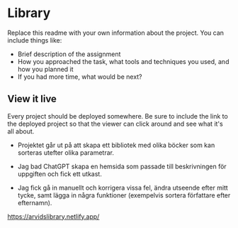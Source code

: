 # Library

Replace this readme with your own information about the project. You can include things like:

- Brief description of the assignment
- How you approached the task, what tools and techniques you used, and how you planned it
- If you had more time, what would be next?

## View it live
Every project should be deployed somewhere. Be sure to include the link to the deployed project so that the viewer can click around and see what it's all about.


- Projektet går ut på att skapa ett bibliotek med olika böcker som kan sorteras utefter olika parametrar.

- Jag bad ChatGPT skapa en hemsida som passade till beskrivningen för uppgiften och fick ett utkast.

- Jag fick gå in manuellt och korrigera vissa fel, ändra utseende efter mitt tycke, samt lägga in några funktioner (exempelvis sortera författare efter efternamn).

https://arvidslibrary.netlify.app/